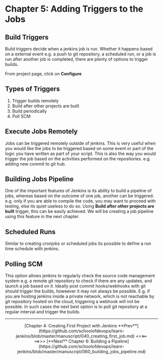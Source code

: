 # Chapter 5: Adding Triggers to the Jobs
## Build Triggers

Build triggers decide when a jenkins job is run. Whether it happens based on a external event e.g. a push to git repository,  a scheduled run, or  a job is run after another job is completed, there are plenty of options to trigger builds.

From project page, click on **Configure**

## Types of Triggers

1. Trigger builds remotely
1. Build after other projects are built
1. Build periodically
1. Poll SCM

## Execute Jobs Remotely
Jobs can be triggered remotely outside of jenkins. This is very useful when you would like the jobs to be triggered based on some event or part of the logic you have written as part of your script. This is also the way you would trigger the job based on the activities performed on the repositories. e.g. adding new commit to git hub.

## Building Jobs Pipeline
One of the important features of Jenkins is its ability to build a pipeline of jobs, whereas based on the outcome of one job, another can be triggered.  e.g. only if you are able to compile the code, you may want to proceed with testing, else its quiet useless to do so. Using **Build after other projects are built** trigger, this can be easily achieved.  We will be creating a job pipeline using this feature in the next chapter.

## Scheduled Runs
Similar to creating cronjobs or scheduled jobs its possible to define a run time schedule with jenkins.


## Polling SCM
This option allows jenkins to regularly check the source code management system e.g. a remote git repository to check if there are any updates, and launch a job based on it.  Ideally  post commit hooks/webhooks with git should trigger the builds, howeever it may not always be possible. E.g. if you are hosting jenkins inside a private network, which is not reachable by git repository hosted on the cloud, triggering a webhook will not be possible. In such cases the next best option is to poll git repository at a regular interval and trigger the builds.

----
<center>[Chapter 4: Creating First Project with Jenkins **Prev**](https://github.com/schoolofdevops/learn-jenkins/blob/master/manuscript/040_creating_first_job.md) <<<==

<center>==>>> [**Next** Chapter 6: Building a Pipeline](https://github.com/schoolofdevops/learn-jenkins/blob/master/manuscript/060_building_jobs_pipeline.md)
